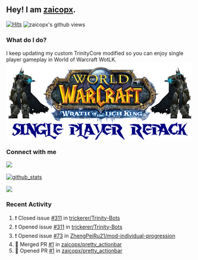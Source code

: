 ## Hey! I am [zaicopx](https://Github.com/zaicopx).
[![Hits](https://hits.seeyoufarm.com/api/count/incr/badge.svg?url=https%3A%2F%2Fgithub.com%2Fzaicopx)](https://github.com/zaicopx)
<img align="center" src="https://gpvc.arturio.dev/zaicopx" alt="zaicopx's github views" />

### What do I do?

I keep updating my custom TrinityCore modified so you can enjoy single player gameplay in World of Warcraft WotLK. 
  <img align="center" src="https://github.com/zaicopx/zaicopx/blob/master/WotLK%20Single%20Player%20Repack--resize.png" />
</a>

### Connect with me
[![](https://img.shields.io/badge/zaicopx%20Discord-Connect%20with%20me!-green)](https://discordapp.com/users/zaicopx)

[![github_stats](https://github-readme-stats.vercel.app/api?username=zaicopx&show_icons=true&theme=tokyonight)](https://github.com/zaicopx)

<!--<a href="https://github-readme-stats.zaicopx.vercel.app/api?username=zaicopx&show_icons=true&theme=dark">
  <img align="center" src="https://github-readme-stats.zaicopx.vercel.app/api?username=zaicopx&show_icons=true&theme=dark" />
</a>-->
<a href="https://github-readme-stats.zaicopx.vercel.app/api?username=zaicopx&show_icons=true&theme=dark">
  <img align="center" src="https://github-readme-stats.vercel.app/api/top-langs/?username=zaicopx&layout=compact&theme=dark" />
</a>

### Recent Activity

<!--START_SECTION:activity-->
1. ❗️ Closed issue [#311](https://github.com/trickerer/Trinity-Bots/issues/311) in [trickerer/Trinity-Bots](https://github.com/trickerer/Trinity-Bots)
2. ❗️ Opened issue [#311](https://github.com/trickerer/Trinity-Bots/issues/311) in [trickerer/Trinity-Bots](https://github.com/trickerer/Trinity-Bots)
3. ❗️ Opened issue [#73](https://github.com/ZhengPeiRu21/mod-individual-progression/issues/73) in [ZhengPeiRu21/mod-individual-progression](https://github.com/ZhengPeiRu21/mod-individual-progression)
4. 🎉 Merged PR [#1](https://github.com/zaicopx/pretty_actionbar/pull/1) in [zaicopx/pretty_actionbar](https://github.com/zaicopx/pretty_actionbar)
5. 💪 Opened PR [#1](https://github.com/zaicopx/pretty_actionbar/pull/1) in [zaicopx/pretty_actionbar](https://github.com/zaicopx/pretty_actionbar)
<!--END_SECTION:activity-->
